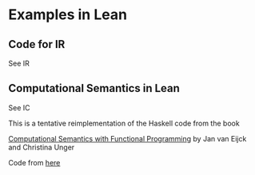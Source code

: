 
# Examples in Lean

## Code for IR

See IR

## Computational Semantics in Lean

See IC

This is a tentative reimplementation of the Haskell code from the book

[Computational Semantics with Functional
 Programming](https://www.cambridge.org/br/universitypress/subjects/languages-linguistics/computational-linguistics/computational-semantics-functional-programming)
 by Jan van Eijck and Christina Unger

 Code from
 [here](https://staff.fnwi.uva.nl/d.j.n.vaneijck2/cs/#Programs)

